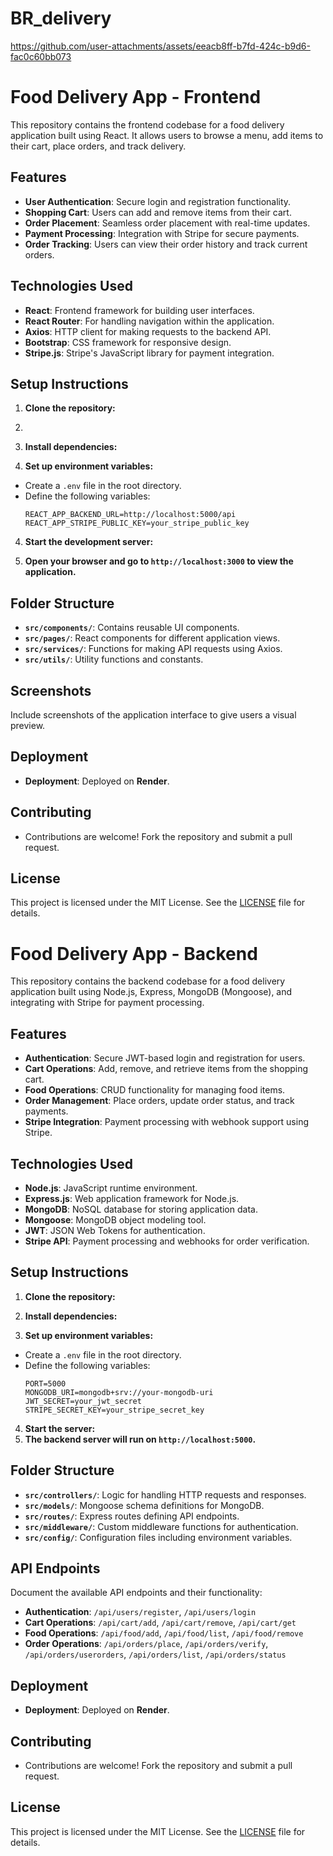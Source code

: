 # BR_delivery

https://github.com/user-attachments/assets/eeacb8ff-b7fd-424c-b9d6-fac0c60bb073
# Food Delivery App - Frontend

This repository contains the frontend codebase for a food delivery application built using React. It allows users to browse a menu, add items to their cart, place orders, and track delivery.

## Features

- **User Authentication**: Secure login and registration functionality.
- **Shopping Cart**: Users can add and remove items from their cart.
- **Order Placement**: Seamless order placement with real-time updates.
- **Payment Processing**: Integration with Stripe for secure payments.
- **Order Tracking**: Users can view their order history and track current orders.

## Technologies Used

- **React**: Frontend framework for building user interfaces.
- **React Router**: For handling navigation within the application.
- **Axios**: HTTP client for making requests to the backend API.
- **Bootstrap**: CSS framework for responsive design.
- **Stripe.js**: Stripe's JavaScript library for payment integration.

## Setup Instructions

1. **Clone the repository:**
2. 
2. **Install dependencies:**

3. **Set up environment variables:**
- Create a `.env` file in the root directory.
- Define the following variables:
  ```
  REACT_APP_BACKEND_URL=http://localhost:5000/api
  REACT_APP_STRIPE_PUBLIC_KEY=your_stripe_public_key
  ```

4. **Start the development server:**

5. **Open your browser and go to `http://localhost:3000` to view the application.**

## Folder Structure

- **`src/components/`**: Contains reusable UI components.
- **`src/pages/`**: React components for different application views.
- **`src/services/`**: Functions for making API requests using Axios.
- **`src/utils/`**: Utility functions and constants.

## Screenshots

Include screenshots of the application interface to give users a visual preview.

## Deployment

- **Deployment**: Deployed on **Render**.

## Contributing

- Contributions are welcome! Fork the repository and submit a pull request.

## License

This project is licensed under the MIT License. See the [LICENSE](./LICENSE) file for details.

# Food Delivery App - Backend

This repository contains the backend codebase for a food delivery application built using Node.js, Express, MongoDB (Mongoose), and integrating with Stripe for payment processing.

## Features

- **Authentication**: Secure JWT-based login and registration for users.
- **Cart Operations**: Add, remove, and retrieve items from the shopping cart.
- **Food Operations**: CRUD functionality for managing food items.
- **Order Management**: Place orders, update order status, and track payments.
- **Stripe Integration**: Payment processing with webhook support using Stripe.

## Technologies Used

- **Node.js**: JavaScript runtime environment.
- **Express.js**: Web application framework for Node.js.
- **MongoDB**: NoSQL database for storing application data.
- **Mongoose**: MongoDB object modeling tool.
- **JWT**: JSON Web Tokens for authentication.
- **Stripe API**: Payment processing and webhooks for order verification.

## Setup Instructions

1. **Clone the repository:**

2. **Install dependencies:**

3. **Set up environment variables:**
- Create a `.env` file in the root directory.
- Define the following variables:
  ```
  PORT=5000
  MONGODB_URI=mongodb+srv://your-mongodb-uri
  JWT_SECRET=your_jwt_secret
  STRIPE_SECRET_KEY=your_stripe_secret_key
  ```

4. **Start the server:**
5. **The backend server will run on `http://localhost:5000`.**

## Folder Structure

- **`src/controllers/`**: Logic for handling HTTP requests and responses.
- **`src/models/`**: Mongoose schema definitions for MongoDB.
- **`src/routes/`**: Express routes defining API endpoints.
- **`src/middleware/`**: Custom middleware functions for authentication.
- **`src/config/`**: Configuration files including environment variables.

## API Endpoints

Document the available API endpoints and their functionality:

- **Authentication**: `/api/users/register`, `/api/users/login`
- **Cart Operations**: `/api/cart/add`, `/api/cart/remove`, `/api/cart/get`
- **Food Operations**: `/api/food/add`, `/api/food/list`, `/api/food/remove`
- **Order Operations**: `/api/orders/place`, `/api/orders/verify`, `/api/orders/userorders`, `/api/orders/list`, `/api/orders/status`

## Deployment

- **Deployment**: Deployed on **Render**.

## Contributing

- Contributions are welcome! Fork the repository and submit a pull request.

## License

This project is licensed under the MIT License. See the [LICENSE](./LICENSE) file for details.




